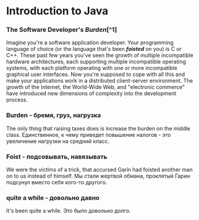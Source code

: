 # Introduction to Java
### The Software Developer's ***Burden***[^1]
Imagine you're a software application developer. Your programming language of choice (or the language that's been ***foisted*** on you) is C or C++. These past few years you've seen the growth of multiple incompatible hardware architectures, each supporting multiple incompatible operating systems, with each platform operating with one or more incompatible graphical user interfaces. Now you're supposed to cope with all this and make your applications work in a distributed client-server environment. The growth of the Internet, the World-Wide Web, and "electronic commerce" have introduced new dimensions of complexity into the development process.

### Burden - бремя, груз, нагрузка
The only thing that raising taxes does is increase the burden on the middle class.
Единственное, к чему приведет повышение налогов - это увеличение нагрузки на средний класс.

### Foist - подсовывать, навязывать 
We were the victims of a trick, that accursed Garin had foisted another man on to us instead of himself.
Мы стали жертвой обмана, проклятый Гарин подсунул вместо себя кого-то другого.

### quite a while - довольно давно
It's been quite a while.
Это было довольно долго.

